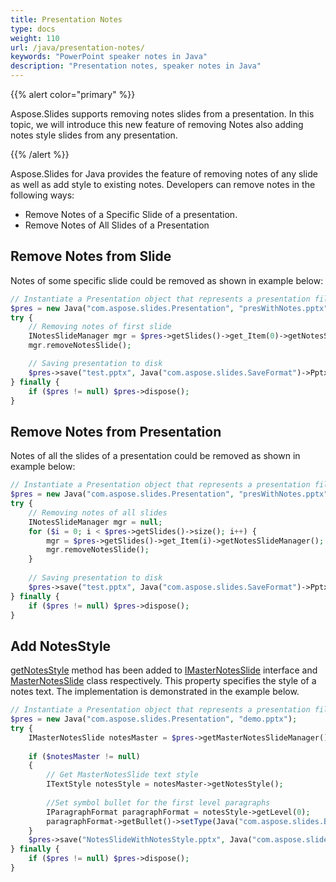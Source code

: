 ```yaml
---
title: Presentation Notes
type: docs
weight: 110
url: /java/presentation-notes/
keywords: "PowerPoint speaker notes in Java"
description: "Presentation notes, speaker notes in Java"
---
```



{{% alert color="primary" %}} 

Aspose.Slides supports removing notes slides from a presentation. In this topic, we will introduce this new feature of removing Notes also adding notes style slides from any presentation. 

{{% /alert %}} 

Aspose.Slides for Java provides the feature of removing notes of any slide as well as add style to existing notes. Developers can remove notes in the following ways:

* Remove Notes of a Specific Slide of a presentation.
* Remove Notes of All Slides of a Presentation


## **Remove Notes from Slide**
Notes of some specific slide could be removed as shown in example below:

```php
// Instantiate a Presentation object that represents a presentation file
$pres = new Java("com.aspose.slides.Presentation", "presWithNotes.pptx");
try {
    // Removing notes of first slide
    INotesSlideManager mgr = $pres->getSlides()->get_Item(0)->getNotesSlideManager();
    mgr.removeNotesSlide();

    // Saving presentation to disk
    $pres->save("test.pptx", Java("com.aspose.slides.SaveFormat")->Pptx);
} finally {
    if ($pres != null) $pres->dispose();
}
```

## **Remove Notes from Presentation**
Notes of all the slides of a presentation could be removed as shown in example below:

```php
// Instantiate a Presentation object that represents a presentation file
$pres = new Java("com.aspose.slides.Presentation", "presWithNotes.pptx");
try {
    // Removing notes of all slides
    INotesSlideManager mgr = null;
    for ($i = 0; i < $pres->getSlides()->size(); i++) {
        mgr = $pres->getSlides()->get_Item(i)->getNotesSlideManager();
        mgr.removeNotesSlide();
    }
    
    // Saving presentation to disk
    $pres->save("test.pptx", Java("com.aspose.slides.SaveFormat")->Pptx);
} finally {
    if ($pres != null) $pres->dispose();
}
```

## **Add NotesStyle**
[getNotesStyle](https://apireference.aspose.com/slides/java/com.aspose.slides/IMasterNotesSlide#getNotesStyle--) method has been added to [IMasterNotesSlide](https://apireference.aspose.com/slides/java/com.aspose.slides/IMasterNotesSlide) interface and [MasterNotesSlide](https://apireference.aspose.com/slides/java/com.aspose.slides/MasterNotesSlide) class respectively. This property specifies the style of a notes text. The implementation is demonstrated in the example below.

```php
// Instantiate a Presentation object that represents a presentation file
$pres = new Java("com.aspose.slides.Presentation", "demo.pptx");
try {
    IMasterNotesSlide notesMaster = $pres->getMasterNotesSlideManager()->getMasterNotesSlide();
    
    if ($notesMaster != null)
    {
        // Get MasterNotesSlide text style
        ITextStyle notesStyle = notesMaster->getNotesStyle();
    
        //Set symbol bullet for the first level paragraphs
        IParagraphFormat paragraphFormat = notesStyle->getLevel(0);
        paragraphFormat->getBullet()->setType(Java("com.aspose.slides.BulletType")->Symbol);
    }
    $pres->save("NotesSlideWithNotesStyle.pptx", Java("com.aspose.slides.SaveFormat")->Pptx);
} finally {
    if ($pres != null) $pres->dispose();
}
```